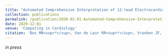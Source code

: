 ```yaml
---
title: "Automated Comprehensive Interpretation of 12-lead Electrocardiograms Using Pre-trained Exponentially Dilated Causal Convolutional Neural Networks"
collection: publications
permalink: /publication/2020-01-01-Automated-Comprehensive-Interpretation-of-12-lead-Electrocardiograms-Using-Pre-trained-Exponentially-Dilated-Causal-Convolutional-Neural-Networks
date: 2020-12-01
venue: 'Computing in Cardiology'
citation: 'Bos MN<sup>*</sup>, Van de Leur RR<sup>*</sup>, Vranken JF, Gupta DK, Van der Harst P, Doevendans PA, Van Es R. Automated Comprehensive Interpretation of 12-lead Electrocardiograms Using Pre-trained Exponentially Dilated Causal Convolutional Neural Networks. Comput Cardiol (2020). 2020;2–5.'
---
```


*in press*